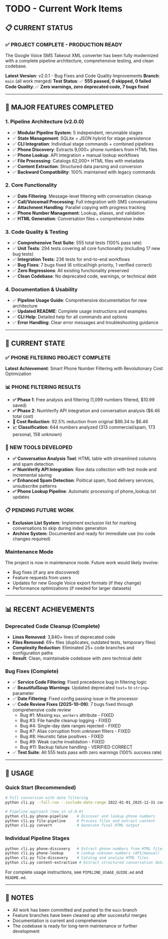 # TODO - Current Work Items

## 📋 **CURRENT STATUS**

### **✅ PROJECT COMPLETE - PRODUCTION READY**

The Google Voice SMS Takeout XML converter has been fully modernized with a complete pipeline architecture, comprehensive testing, and clean codebase.

**Latest Version**: v2.0.1 - Bug Fixes and Code Quality Improvements
**Branch**: `main` (all work merged)
**Test Status**: ✅ **555 passed, 0 skipped, 0 failed**
**Code Quality**: ✅ **Zero warnings, zero deprecated code, 7 bugs fixed**

---

## 🚀 **MAJOR FEATURES COMPLETED**

### **1. Pipeline Architecture (v2.0.0)**
- ✅ **Modular Pipeline System**: 5 independent, rerunnable stages
- ✅ **State Management**: SQLite + JSON hybrid for stage persistence  
- ✅ **CLI Integration**: Individual stage commands + combined pipelines
- ✅ **Phone Discovery**: Extracts 9,000+ phone numbers from HTML files
- ✅ **Phone Lookup**: API integration + manual lookup workflows
- ✅ **File Processing**: Catalogs 62,000+ HTML files with metadata
- ✅ **Content Extraction**: Structured data parsing and conversion
- ✅ **Backward Compatibility**: 100% maintained with legacy commands

### **2. Core Functionality**
- ✅ **Date Filtering**: Message-level filtering with conversation cleanup
- ✅ **Call/Voicemail Processing**: Full integration with SMS conversations
- ✅ **Attachment Handling**: Parallel copying with progress tracking
- ✅ **Phone Number Management**: Lookup, aliases, and validation
- ✅ **HTML Generation**: Conversation files + comprehensive index

### **3. Code Quality & Testing**
- ✅ **Comprehensive Test Suite**: 555 total tests (100% pass rate)
- ✅ **Unit Tests**: 294 tests covering all core functionality (including 17 new bug tests)
- ✅ **Integration Tests**: 236 tests for end-to-end workflows
- ✅ **Bug Fixes**: 7 bugs fixed (6 critical/high priority, 1 verified correct)
- ✅ **Zero Regressions**: All existing functionality preserved
- ✅ **Clean Codebase**: No deprecated code, warnings, or technical debt

### **4. Documentation & Usability**
- ✅ **Pipeline Usage Guide**: Comprehensive documentation for new architecture
- ✅ **Updated README**: Complete usage instructions and examples
- ✅ **CLI Help**: Detailed help for all commands and options
- ✅ **Error Handling**: Clear error messages and troubleshooting guidance

---

## 🎯 **CURRENT STATE**

### **✅ PHONE FILTERING PROJECT COMPLETE**

**Latest Achievement**: Smart Phone Number Filtering with Revolutionary Cost Optimization

### **📊 PHONE FILTERING RESULTS**
- **✅ Phase 1**: Free analysis and filtering (1,099 numbers filtered, $10.99 saved)
- **✅ Phase 2**: NumVerify API integration and conversation analysis ($6.46 total cost)
- **🎉 Cost Reduction**: 92.5% reduction from original $86.34 to $6.46
- **📈 Classification**: 644 numbers analyzed (313 commercial/spam, 173 personal, 158 unknown)

### **🔧 NEW TOOLS DEVELOPED**
- **✅ Conversation Analysis Tool**: HTML table with streamlined columns and spam detection
- **✅ NumVerify API Integration**: Raw data collection with test mode and incremental saving
- **✅ Enhanced Spam Detection**: Political spam, food delivery services, unsubscribe patterns
- **✅ Phone Lookup Pipeline**: Automatic processing of phone_lookup.txt updates

### **📋 PENDING FUTURE WORK**
- **Exclusion List System**: Implement exclusion list for marking conversations to skip during index generation
- **Archive System**: Documented and ready for immediate use (no code changes required)

### **Maintenance Mode**
The project is now in maintenance mode. Future work would likely involve:
- Bug fixes (if any are discovered)
- Feature requests from users
- Updates for new Google Voice export formats (if they change)
- Performance optimizations (if needed for larger datasets)

---

## 📊 **RECENT ACHIEVEMENTS**

### **Deprecated Code Cleanup (Complete)**
- **Lines Removed**: 3,840+ lines of deprecated code
- **Files Removed**: 69+ files (duplicates, outdated tests, temporary files)
- **Complexity Reduction**: Eliminated 25+ code branches and configuration paths
- **Result**: Clean, maintainable codebase with zero technical debt

### **Bug Fixes (Complete)**
- ✅ **Service Code Filtering**: Fixed precedence bug in filtering logic
- ✅ **BeautifulSoup Warnings**: Updated deprecated `text=` to `string=` parameter
- ✅ **Date Filtering**: Fixed config passing issue in file processor
- ✅ **Code Review Fixes (2025-10-09)**: 7 bugs fixed through comprehensive code review
  - Bug #1: Missing `max_workers` attribute - FIXED
  - Bug #3: File handle cleanup logging - FIXED
  - Bug #4: Single-day date ranges rejected - FIXED
  - Bug #7: Alias corruption from unknown filters - FIXED
  - Bug #8: Heuristic false positives - FIXED
  - Bug #9: Weak cache invalidation - FIXED
  - Bug #11: Backup failure handling - VERIFIED CORRECT
- ✅ **Test Suite**: All 555 tests pass with zero warnings (100% success rate)

---

## 🔄 **USAGE**

### **Quick Start (Recommended)**
```bash
# Full conversion with date filtering
python cli.py --full-run --include-date-range 2022-01-01_2025-12-31 convert

# Pipeline approach (new in v2.0.0)
python cli.py phone-pipeline    # Discover and lookup phone numbers
python cli.py file-pipeline     # Process files and extract content
python cli.py convert           # Generate final HTML output
```

### **Individual Pipeline Stages**
```bash
python cli.py phone-discovery   # Extract phone numbers from HTML files
python cli.py phone-lookup      # Lookup unknown numbers (API/manual)
python cli.py file-discovery    # Catalog and analyze HTML files
python cli.py content-extraction # Extract structured conversation data
```

For complete usage instructions, see `PIPELINE_USAGE_GUIDE.md` and `README.md`.

---

## 📝 **NOTES**

- All work has been committed and pushed to the `main` branch
- Feature branches have been cleaned up after successful merges
- Documentation is current and comprehensive
- The codebase is ready for long-term maintenance or further development


